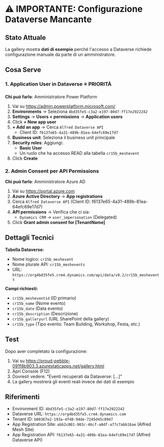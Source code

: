 # ⚠️ IMPORTANTE: Configurazione Dataverse Mancante

## Stato Attuale
La gallery mostra **dati di esempio** perché l'accesso a Dataverse richiede configurazione manuale da parte di un amministratore.

## Cosa Serve

### 1. Application User in Dataverse ⭐ PRIORITÀ
**Chi può farlo**: Amministratore Power Platform

1. Vai su https://admin.powerplatform.microsoft.com/
2. **Environments** → Seleziona `4bd35fe5-c3a2-e197-80d7-ff17e2922242`
3. **Settings** → **Users + permissions** → **Application users**
4. Click **+ New app user**
5. **+ Add an app** → Cerca `Alfred Dataverse API`
   - Client ID: `f6137e65-4a31-489b-81ea-64efc69e17d7`
6. **Business unit**: Seleziona il business unit principale
7. **Security roles**: Aggiungi:
   - **Basic User**
   - Un ruolo che ha accesso READ alla tabella `cr15b_meshevent`
8. Click **Create**

### 2. Admin Consent per API Permissions
**Chi può farlo**: Amministratore Azure AD

1. Vai su https://portal.azure.com
2. **Azure Active Directory** → **App registrations**
3. Cerca `Alfred Dataverse API` (Client ID: f6137e65-4a31-489b-81ea-64efc69e17d7)
4. **API permissions** → Verifica che ci sia:
   - `Dynamics CRM` → `user_impersonation` (Delegated)
5. Click **Grant admin consent for [TenantName]**

## Dettagli Tecnici

**Tabella Dataverse:**
- Nome logico: `cr15b_meshevent`
- Nome plurale API: `cr15b_meshevents`
- URL: `https://org4bd35fe5.crm4.dynamics.com/api/data/v9.2/cr15b_meshevents`

**Campi richiesti:**
- `cr15b_mesheventid` (ID primario)
- `cr15b_name` (Nome evento)
- `cr15b_date` (Data evento)
- `cr15b_description` (Descrizione)
- `cr15b_galleryurl` (URL SharePoint della gallery)
- `cr15b_type` (Tipo evento: Team Building, Workshop, Festa, etc.)

## Test
Dopo aver completato la configurazione:
1. Vai su https://proud-pebble-091f8b903.3.azurestaticapps.net/gallery.html
2. Apri Console (F12)
3. Dovresti vedere: "Eventi recuperati da Dataverse: [...]"
4. La gallery mostrerà gli eventi reali invece dei dati di esempio

## Riferimenti
- Environment ID: `4bd35fe5-c3a2-e197-80d7-ff17e2922242`
- Dataverse URL: `https://org4bd35fe5.crm4.dynamics.com`
- Tenant ID: `b00367e2-193a-4f48-94de-7245d45c0947`
- App Registration Site: `abb2c001-903c-46cf-a0df-a77c7abb16ae` (Alfred Mesh Site)
- App Registration API: `f6137e65-4a31-489b-81ea-64efc69e17d7` (Alfred Dataverse API)
